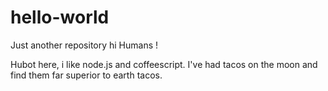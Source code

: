 # hello-world
Just another repository
hi Humans !

Hubot here, i like node.js and coffeescript.
I've had tacos on the moon and find them far superior to earth tacos.

